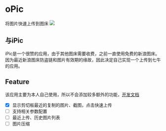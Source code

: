 
oPic
=== 

将图片快速上传到图床
![](http://img.shymean.com/img/1583855838642_301.png)

## 与iPic
iPic是一个很赞的应用，由于其他图床需要收费，之前一直使用免费的新浪图床。因为最近新浪图床防盗链和图片有效期的缘故，因此决定自己实现一个上传到七牛的应用。

## Feature
该应用主要为本人自己使用，所以不会添加较多额外的功能，[开发文档](https://www.shymean.com/article/%E4%BD%BF%E7%94%A8Electron%E5%AE%9E%E7%8E%B0%E4%B8%80%E4%B8%AAiPic)
* [x] 显示剪切板最近的复制的图片、截图，点击快速上传
* [ ] 支持相关参数配置
* [ ] 最近上传、历史图片列表
* [ ] 图片压缩
